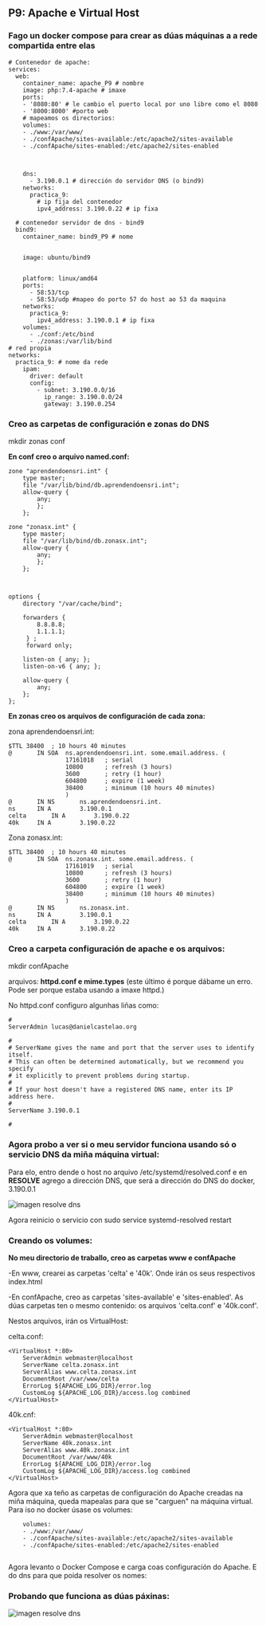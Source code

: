 
## P9: Apache e Virtual Host

### Fago un docker compose para crear as dúas máquinas a a rede compartida entre elas
 
```
# Contenedor de apache:
services:
  web:
    container_name: apache_P9 # nombre 
    image: php:7.4-apache # imaxe
    ports:
    - '8080:80' # le cambio el puerto local por uno libre como el 8080
    - '8000:8000' #porto web
    # mapeamos os directorios:
    volumes:
    - ./www:/var/www/
    - ./confApache/sites-available:/etc/apache2/sites-available
    - ./confApache/sites-enabled:/etc/apache2/sites-enabled
  

    
    dns:
      - 3.190.0.1 # dirección do servidor DNS (o bind9) 
    networks:
      practica_9:
        # ip fija del contenedor
        ipv4_address: 3.190.0.22 # ip fixa
        
  # contenedor servidor de dns - bind9
  bind9:
    container_name: bind9_P9 # nome


    image: ubuntu/bind9


    platform: linux/amd64
    ports:
      - 58:53/tcp
      - 58:53/udp #mapeo do porto 57 do host ao 53 da maquina     
    networks:
      practica_9:
        ipv4_address: 3.190.0.1 # ip fixa
    volumes:
      - ./conf:/etc/bind
      - ./zonas:/var/lib/bind
# red propia
networks:
  practica_9: # nome da rede
    ipam: 
      driver: default
      config:
        - subnet: 3.190.0.0/16
          ip_range: 3.190.0.0/24
          gateway: 3.190.0.254

```

### Creo as carpetas de configuración e zonas do DNS

mkdir zonas conf

**En conf creo o arquivo named.conf:** 

```
zone "aprendendoensri.int" {
	type master;
	file "/var/lib/bind/db.aprendendoensri.int";
	allow-query {
		any;
		};
	};

zone "zonasx.int" {
	type master;
	file "/var/lib/bind/db.zonasx.int";
	allow-query {
		any;
		};
	};
	
	
	
options {
	directory "/var/cache/bind";

	forwarders {
	 	8.8.8.8;
		1.1.1.1;
	 } ;
	 forward only;

	listen-on { any; };
	listen-on-v6 { any; };

	allow-query {
		any;
	};
};

```

**En zonas creo os arquivos de configuración de cada zona:**

zona aprendendoensri.int:
```
$TTL 38400	; 10 hours 40 minutes
@		IN SOA	ns.aprendendoensri.int. some.email.address. (
				17161018   ; serial
				10800      ; refresh (3 hours)
				3600       ; retry (1 hour)
				604800     ; expire (1 week)
				38400      ; minimum (10 hours 40 minutes)
				)
@		IN NS		ns.aprendendoensri.int.
ns		IN A		3.190.0.1
celta		IN A		3.190.0.22
40k		IN A		3.190.0.22
```

Zona zonasx.int:
```
$TTL 38400	; 10 hours 40 minutes
@		IN SOA	ns.zonasx.int. some.email.address. (
				17161019   ; serial
				10800      ; refresh (3 hours)
				3600       ; retry (1 hour)
				604800     ; expire (1 week)
				38400      ; minimum (10 hours 40 minutes)
				)
@		IN NS		ns.zonasx.int.
ns		IN A		3.190.0.1
celta		IN A		3.190.0.22
40k		IN A		3.190.0.22
```

### Creo a carpeta configuración de apache e os arquivos:
mkdir confApache

arquivos: **httpd.conf e mime.types** (este último é porque dábame un erro. Pode ser porque estaba usando a imaxe httpd.)

No httpd.conf configuro algunhas liñas como:
```
#
ServerAdmin lucas@danielcastelao.org

#
# ServerName gives the name and port that the server uses to identify itself.
# This can often be determined automatically, but we recommend you specify
# it explicitly to prevent problems during startup.
#
# If your host doesn't have a registered DNS name, enter its IP address here.
#
ServerName 3.190.0.1

#
```
### Agora probo a ver si o meu servidor funciona usando só o servicio DNS da miña máquina virtual:

Para elo, entro dende o host no arquivo /etc/systemd/resolved.conf e en **RESOLVE** agrego a dirección DNS, que será a dirección do DNS do docker,  3.190.0.1 

![imagen resolve dns](https://github.com/luk295/P9-Apache-e-Virtual-Host/blob/main/resolve-dns.png)

Agora reinicio o servicio con sudo service systemd-resolved restart
### Creando os volumes:

**No meu directorio de traballo, creo as carpetas www e confApache**

-En www, crearei as carpetas 'celta' e '40k'. Onde irán os seus respectivos index.html

-En confApache, creo as carpetas 'sites-available' e 'sites-enabled'. As dúas carpetas ten o mesmo contenido: os arquivos 'celta.conf' e '40k.conf'.

Nestos arquivos, irán os VirtualHost:

celta.conf:
```
<VirtualHost *:80>
    ServerAdmin webmaster@localhost
    ServerName celta.zonasx.int
    ServerAlias www.celta.zonasx.int
    DocumentRoot /var/www/celta
    ErrorLog ${APACHE_LOG_DIR}/error.log
    CustomLog ${APACHE_LOG_DIR}/access.log combined
</VirtualHost>

```
40k.cnf:
```                                             
<VirtualHost *:80>
    ServerAdmin webmaster@localhost
    ServerName 40k.zonasx.int
    ServerAlias www.40k.zonasx.int
    DocumentRoot /var/www/40k
    ErrorLog ${APACHE_LOG_DIR}/error.log
    CustomLog ${APACHE_LOG_DIR}/access.log combined
</VirtualHost>

```

Agora que xa teño as carpetas de configuración do Apache creadas na miña máquina, queda mapealas para que se "carguen" na máquina virtual. Para iso no docker úsase os volumes:

```
    volumes:
    - ./www:/var/www/
    - ./confApache/sites-available:/etc/apache2/sites-available
    - ./confApache/sites-enabled:/etc/apache2/sites-enabled
  
```
Agora levanto o Docker Compose e carga coas configuración do Apache. E do dns para que poida resolver os nomes:

### Probando que funciona as dúas páxinas:

![imagen resolve dns]()


